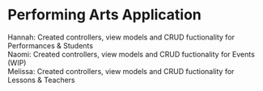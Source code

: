 # Performing Arts Application

Hannah: Created controllers, view models and CRUD fuctionality for Performances & Students
<br>
Naomi: Created controllers, view models and CRUD fuctionality for Events (WIP)
<br>
Melissa: Created controllers, view models and CRUD fuctionality for Lessons & Teachers

